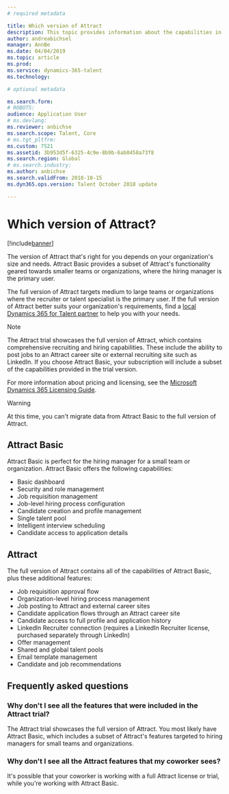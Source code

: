 ```yaml
---
# required metadata

title: Which version of Attract
description: This topic provides information about the capabilities in the different versions of Microsoft Dynamics 365 for Talent - Attract.
author: andreabichsel
manager: AnnBe
ms.date: 04/04/2019
ms.topic: article
ms.prod: 
ms.service: dynamics-365-talent
ms.technology: 

# optional metadata

ms.search.form: 
# ROBOTS: 
audience: Application User
# ms.devlang: 
ms.reviewer: anbichse
ms.search.scope: Talent, Core
# ms.tgt_pltfrm: 
ms.custom: 7521
ms.assetid: 3b953d5f-6325-4c9e-8b9b-6ab0458a73f8
ms.search.region: Global
# ms.search.industry: 
ms.author: anbichse
ms.search.validFrom: 2018-10-15
ms.dyn365.ops.version: Talent October 2018 update

---
```


# Which version of Attract?

[!include[banner](../includes/banner.md)]

The version of Attract that's right for you depends on your organization's size and needs. Attract Basic provides a subset of Attract's functionality geared towards smaller teams or organizations, where the hiring manager is the primary user.

The full version of Attract targets medium to large teams or organizations where the recruiter or talent specialist is the primary user. If the full version of Attract better suits your organization's requirements, find a [local Dynamics 365 for Talent partner](https://dynamics.microsoft.com/partners/find-a-partner/) to help you with your needs.

>[!NOTE]
>The Attract trial showcases the full version of Attract, which contains comprehensive recruiting and hiring capabilities. These include the ability to post jobs to an Attract career site or external recruiting site such as LinkedIn. If you choose Attract Basic, your subscription will include a subset of the capabilities provided in the trial version. 

For more information about pricing and licensing, see the [Microsoft Dynamics 365 Licensing Guide](https://go.microsoft.com/fwlink/?LinkId=866544).

>[!WARNING]
>At this time, you can't migrate data from Attract Basic to the full version of Attract.

## Attract Basic

Attract Basic is perfect for the hiring manager for a small team or organization. Attract Basic offers the following capabilities:

- Basic dashboard
- Security and role management
- Job requisition management
- Job-level hiring process configuration
- Candidate creation and profile management
- Single talent pool
- Intelligent interview scheduling
- Candidate access to application details

## Attract

The full version of Attract contains all of the capabilities of Attract Basic, plus these additional features:

- Job requisition approval flow
- Organization-level hiring process management
- Job posting to Attract and external career sites
- Candidate application flows through an Attract career site
- Candidate access to full profile and application history
- LinkedIn Recruiter connection (requires a LinkedIn Recruiter license, purchased separately through LinkedIn)
- Offer management
- Shared and global talent pools
- Email template management
- Candidate and job recommendations

## Frequently asked questions

### Why don't I see all the features that were included in the Attract trial?

The Attract trial showcases the full version of Attract. You most likely have Attract Basic, which includes a subset of Attract's features targeted to hiring managers for small teams and organizations.

### Why don't I see all the Attract features that my coworker sees?

It's possible that your coworker is working with a full Attract license or trial, while you're working with Attract Basic.
